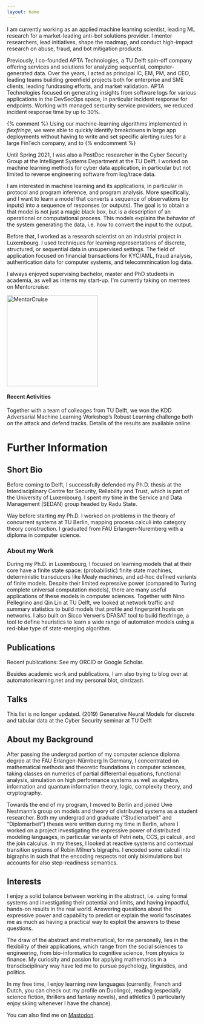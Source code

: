 ```yaml
---
layout: home
---
```



I am currently working as an applied machine learning scientist, leading ML research for a market-leading anti-bot solutions provider. I mentor researchers, lead initiatives, shape the roadmap, and conduct high-impact research on abuse, fraud, and bot mitigation products.

Previously, I co-founded APTA Technologies, a TU Delft spin-off company offering services and solutions for analyzing sequential, computer-generated data. Over the years, I acted as principal IC, EM, PM, and CEO, leading teams building greenfield projects both for enterprise and SME clients, leading fundrasing efforts, and market validation. APTA Technologies focused on generating insights from software logs for various applications in the DevSecOps space, in particular incident response for endpoints. Working with managed sercurity service providers, we reduced incident response time by up to 30%.

{% comment %}
Using our machine-learning algorithms implemented in *flexfringe*, we were able to quickly identify breakdowns in large app deployments without having to write and set specific alerting rules for a large FinTech company, and to 
{% endcomment %}

Until Spring 2021, I was also a PostDoc researcher in the Cyber Security Group at the Intelligent Systems Department at the TU Delft. 
I worked on machine learning methods for cyber data application, in particular but not limited to reverse engineering software from log/trace data.

I am interested in machine learning and its applications, in particular in protocol and program inference, and program analysis. More specifically, and I want to learn a model that converts a sequence of observations (or inputs) into a sequence of responses (or outputs). The goal is to obtain a that model is not just a magic black box, but is a description of an operational or computational process. This models explains the behavior of the system generating the data, i.e. how to convert the input to the output.

Before that, I worked as a research scientist on an industrial project in Luxembourg. I used techniques for learning representations of discrete, structured, or sequential data in unsupervised settings. The field of application focused on financial transactions for KYC/AML, fraud analysis, authentication data for computer systems, and telecommincation log data.

I always enjoyed supervising bachelor, master and PhD students in academia, as well as interns my start-up. I'm currently taking on mentees on Mentorcruise:

<a href="https://mentorcruise.com/mentor/chrishammerschmidt/"> <img src="https://cdn.mentorcruise.com/img/banner/navy-booking-badge.svg" width="240" alt="MentorCruise"> </a>

#### Recent Activities

Together with a team of colleages from TU Delft, we won the KDD Adversarial Machine Learning Workshop’s Robust Learning challenge both on the attack and defend tracks. Details of the results are available online.

# Further Information

## Short Bio

Before coming to Delft, I successfully defended my Ph.D. thesis at the Interdisciplinary Centre for Security, Reliability and Trust, which is part of the University of Luxembourg. I spent my time in the Service and Data Management (SEDAN) group headed by Radu State. 

Way before starting my Ph.D. I worked on problems in the theory of concurrent systems at TU Berlin, mapping process calculi into category theory construction. I graduated from FAU Erlangen-Nuremberg with a diploma in computer science.

### About my Work

During my Ph.D. in Luxembourg, I focused on learning models that at their core have a finite state space: (probabilistic) finite state machines, deterministic transducers like Mealy machines, and ad-hoc defined variants of finite models. Despite their limited expressive power (compared to Turing complete universal computation models), there are many useful applications of these models in computer sciences. Together with Nino Pellegrino and Qin Lin at TU Delft, we looked at network traffic and summary statistics to build models that profile and fingerprint hosts on networks.
I also built on Sicco Verwer’s DFASAT tool to build flexfringe, a tool to define heuristics to learn a wide range of automaton models using a red-blue type of state-merging algorithm.


## Publications

Recent publications: See my ORCID or Google Scholar.

Besides academic work and publications, I am also trying to blog over at automatonlearning.net and my personal blot, cinrizasti.

## Talks

This list is no longer updated. (2019) Generative Neural Models for discrete and tabular data at the Cyber Security seminar at TU Delft

## About my Background

After passing the undergrad portion of my computer science diploma degree at the FAU Erlangen-Nürnberg In Germany, I concentrated on mathematical methods and theoretic foundations in computer sciences, taking classes on numerics of partial differential equations, functional analysis, simulation on high performance systems as well as algebra, information and quantum information theory, logic, complexity theory, and cryptography.

Towards the end of my program, I moved to Berlin and joined Uwe Nestmann’s group on models and theory of distributed systems as a student researcher. Both my undergrad and graduate (“Studienarbeit” and “Diplomarbeit”) theses were written during my time in Berlin, where I worked on a project investigating the expressive power of distributed modeling languages, in particular variants of Petri nets, CCS, pi calculi, and the join calculus. In my theses, I looked at reactive systems and contextual transition systems of Robin Milner’s bigraphs. I encoded some calculi into bigraphs in such that the encoding respects not only bisimulations but accounts for also step-readiness semantics.

## Interests

I enjoy a solid balance between working in the abstract, i.e. using formal systems and investigating their potential and limits, and having impactful, hands-on results in the real world. Answering questions about the expressive power and capability to predict or explain the world fascinates me as much as having a practical way to exploit the answers to these questions.

The draw of the abstract and mathematical, for me personally, lies in the flexibility of their applications, which range from the social sciences to engineering, from bio-informatics to cognitive science, from physics to finance. My curiosity and passion for applying mathematics in a transdisciplinary way have led me to pursue psychology, linguistics, and politics.

In my free time, I enjoy learning new languages (currently, French and Dutch, you can check out my profile on Duolingo), reading (especially science fiction, thrillers and fantasy novels), and athletics (I particularly enjoy skiing whenever I have the chance).

You can also find me on <a rel="me" href="https://mastodon.online/@chrshmmmr">Mastodon</a>.

